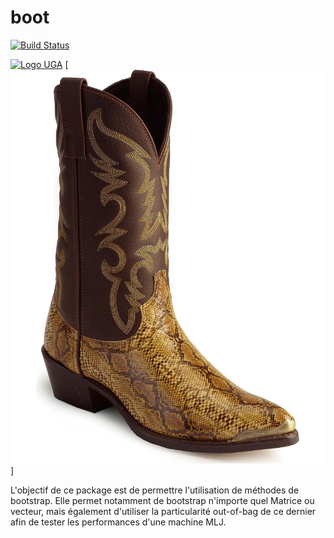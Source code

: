 # boot

[![Build Status](https://github.com/yanismicha/boot.jl/actions/workflows/CI.yml/badge.svg?branch=master)](https://github.com/yanismicha/boot.jl/actions/workflows/CI.yml?query=branch%3Amaster)

[![Logo
UGA](assets/logo-uga.png)](https://www.univ-grenoble-alpes.fr/)
[![Logo](assets/boot.png)]

L'objectif de ce package est de permettre l'utilisation de méthodes de bootstrap.
Elle permet notamment de bootstrap n'importe quel Matrice ou vecteur, mais également d'utiliser la particularité out-of-bag de ce dernier afin de tester les performances d'une machine MLJ.  

